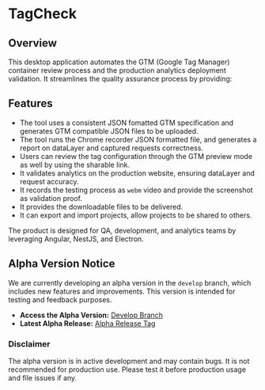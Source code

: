 # TagCheck
## Overview
This desktop application automates the GTM (Google Tag Manager) container review process and the production analytics deployment validation. It streamlines the quality assurance process by providing:

## Features
- The tool uses a consistent JSON fomatted GTM specification and generates GTM compatible JSON files to be uploaded.
- The tool runs the Chrome recorder JSON formatted file, and generates a report on dataLayer and captured requests correctness.
- Users can review the tag configuration through the GTM preview mode as well by using the sharable link.
- It validates analytics on the production website, ensuring dataLayer and request accuracy.
- It records the testing process as `webm` video and provide the screenshot as validation proof.
- It provides the downloadable files to be delivered.
- It can export and import projects, allow projects to be shared to others.

The product is designed for QA, development, and analytics teams by leveraging Angular, NestJS, and Electron.

## Alpha Version Notice

We are currently developing an alpha version in the `develop` branch, which includes new features and improvements. This version is intended for testing and feedback purposes.

- **Access the Alpha Version:** [Develop Branch](https://github.com/WodenWang820118/datalayer-checker/tree/develop)
- **Latest Alpha Release:** [Alpha Release Tag](https://github.com/WodenWang820118/tag-check/releases/tag/v3.0.0-alpha)

### Disclaimer
The alpha version is in active development and may contain bugs. It is not recommended for production use. Please test it before production usage and file issues if any.
